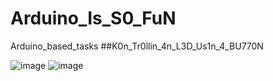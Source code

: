 # Arduino_Is_S0_FuN
  Arduino_based_tasks
##K0n_Tr0llin_4n_L3D_Us1n_4_BU770N 

![image](https://user-images.githubusercontent.com/120293775/208920065-1d05fefe-ad91-4c61-a1c9-7b5bf33f394c.png)
![image](https://user-images.githubusercontent.com/120293775/208920458-72552d4e-74b7-4763-9961-935a2aab7527.png)

